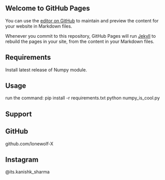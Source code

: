 ## Welcome to GitHub Pages

You can use the [editor on GitHub](https://github.com/lonewolf-X/Numpy_tutorial/edit/master/README.md) to maintain and preview the content for your website in Markdown files.

Whenever you commit to this repository, GitHub Pages will run [Jekyll](https://jekyllrb.com/) to rebuild the pages in your site, from the content in your Markdown files.
## Requirements

Install latest release of Numpy module.

## Usage
run the command:
    pip install -r requirements.txt
    python numpy_is_cool.py

## Support
## GitHub

github.com/lonewolf-X
## Instagram
@its.kanishk_sharma
